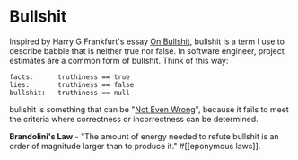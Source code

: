 # Bullshit

Inspired by Harry G Frankfurt's essay [On Bullshit](https://press.princeton.edu/books/hardcover/9780691122946/on-bullshit), bullshit is a term I use to describe babble that is neither true nor false. In software engineer, project estimates are a common form of bullshit. Think of this way: 

```
facts:      truthiness == true
lies:       truthiness == false
bullshit:   truthiness == null
```

bullshit is something that can be "[Not Even Wrong](https://rationalwiki.org/wiki/Not_even_wrong)", because it fails to meet the criteria where correctness or incorrectness can be determined.

**Brandolini's Law** - "The amount of energy needed to refute bullshit is an order of magnitude larger than to produce it." #[[eponymous laws]].

